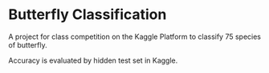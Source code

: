 # Butterfly Classification
A project for class competition on the Kaggle Platform to classify 75 species of butterfly.

Accuracy is evaluated by hidden test set in Kaggle.
